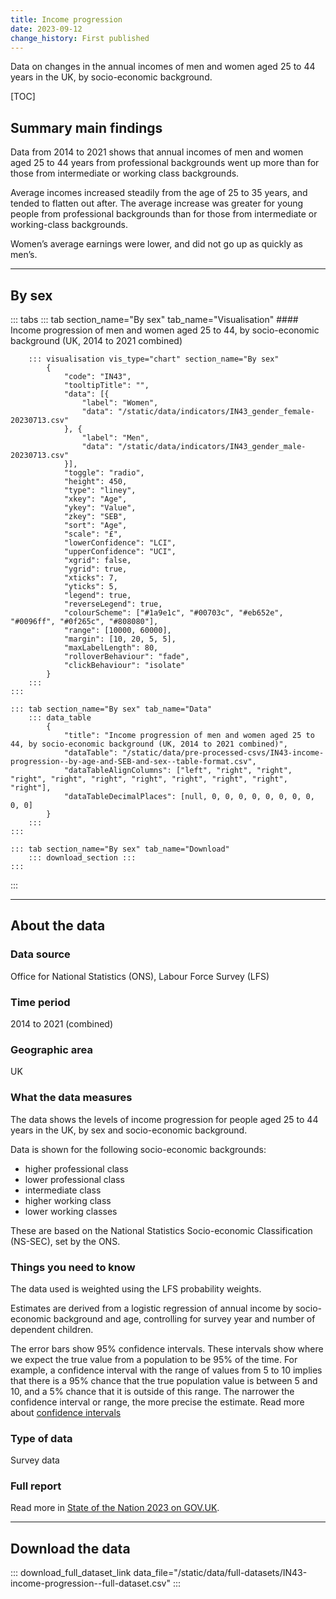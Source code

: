 ```yaml
---
title: Income progression
date: 2023-09-12
change_history: First published
---
```


Data on changes in the annual incomes of men and women aged 25 to 44 years in the UK, by socio-economic background.

[TOC]

## Summary main findings

Data from 2014 to 2021 shows that annual incomes of men and women aged 25 to 44 years from professional backgrounds
went up more than for those from intermediate or working class backgrounds.

Average incomes increased steadily from the age of 25 to 35 years, and tended to flatten out after. The average increase
was greater for young people from professional backgrounds than for those from intermediate or working-class backgrounds.

Women’s average earnings were lower, and did not go up as quickly as men’s.

---

## By sex

::: tabs
    ::: tab section_name="By sex" tab_name="Visualisation"
        #### Income progression of men and women aged 25 to 44, by socio-economic background (UK, 2014 to 2021 combined)

        ::: visualisation vis_type="chart" section_name="By sex"
            {
                "code": "IN43",
                "tooltipTitle": "",
                "data": [{
                    "label": "Women",
                    "data": "/static/data/indicators/IN43_gender_female-20230713.csv"
                }, {
                    "label": "Men",
                    "data": "/static/data/indicators/IN43_gender_male-20230713.csv"
                }],
                "toggle": "radio",
                "height": 450,
                "type": "liney",
                "xkey": "Age",
                "ykey": "Value",
                "zkey": "SEB",
                "sort": "Age",
                "scale": "£",
                "lowerConfidence": "LCI",
                "upperConfidence": "UCI",
                "xgrid": false,
                "ygrid": true,
                "xticks": 7,
                "yticks": 5,
                "legend": true,
                "reverseLegend": true,
                "colourScheme": ["#1a9e1c", "#00703c", "#eb652e", "#0096ff", "#0f265c", "#808080"],
                "range": [10000, 60000],
                "margin": [10, 20, 5, 5],
                "maxLabelLength": 80,
                "rolloverBehaviour": "fade",
                "clickBehaviour": "isolate"
            }
        :::
    :::

    ::: tab section_name="By sex" tab_name="Data"
        ::: data_table
            {
                "title": "Income progression of men and women aged 25 to 44, by socio-economic background (UK, 2014 to 2021 combined)",
                "dataTable": "/static/data/pre-processed-csvs/IN43-income-progression--by-age-and-SEB-and-sex--table-format.csv",
                "dataTableAlignColumns": ["left", "right", "right", "right", "right", "right", "right", "right", "right", "right", "right"],
                "dataTableDecimalPlaces": [null, 0, 0, 0, 0, 0, 0, 0, 0, 0, 0]
            }
        :::
    :::

    ::: tab section_name="By sex" tab_name="Download"
        ::: download_section :::
    :::
:::

---

## About the data

### Data source
Office for National Statistics (ONS), Labour Force Survey (LFS)

### Time period
2014 to 2021 (combined)

### Geographic area
UK

### What the data measures
The data shows the levels of income progression for people aged 25 to 44 years in the UK, by sex and socio-economic background.

Data is shown for the following socio-economic backgrounds:

* higher professional class
* lower professional class
* intermediate class
* higher working class
* lower working classes

These are based on the National Statistics Socio-economic Classification (NS-SEC), set by the ONS.

### Things you need to know
The data used is weighted using the LFS probability weights.

Estimates are derived from a logistic regression of annual income by socio-economic background and age, controlling for
survey year and number of dependent children.

The error bars show 95% confidence intervals. These intervals show where we expect the true value from a population to
be 95% of the time. For example, a confidence interval with the range of values from 5 to 10 implies that there is a
95% chance that the true population value is between 5 and 10, and a 5% chance that it is outside of this range.
The narrower the confidence interval or range, the more precise the estimate. Read more about
[confidence intervals](/about-our-analysis#confidence-intervals)

### Type of data
Survey data

### Full report
Read more in [State of the Nation 2023 on GOV.UK](https://www.gov.uk/government/publications/state-of-the-nation-2023-people-and-places).

---

## Download the data

::: download_full_dataset_link data_file="/static/data/full-datasets/IN43-income-progression--full-dataset.csv" :::
